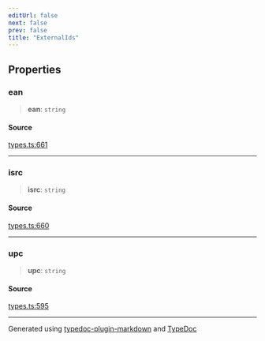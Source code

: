 ```yaml
---
editUrl: false
next: false
prev: false
title: "ExternalIds"
---
```


## Properties

### ean

> **ean**: `string`

#### Source

[types.ts:661](https://github.com/fostertheweb/spotify-web-sdk/blob/8d95f4b/src/types.ts#L661)

***

### isrc

> **isrc**: `string`

#### Source

[types.ts:660](https://github.com/fostertheweb/spotify-web-sdk/blob/8d95f4b/src/types.ts#L660)

***

### upc

> **upc**: `string`

#### Source

[types.ts:595](https://github.com/fostertheweb/spotify-web-sdk/blob/8d95f4b/src/types.ts#L595)

***

Generated using [typedoc-plugin-markdown](https://www.npmjs.com/package/typedoc-plugin-markdown) and [TypeDoc](https://typedoc.org/)
